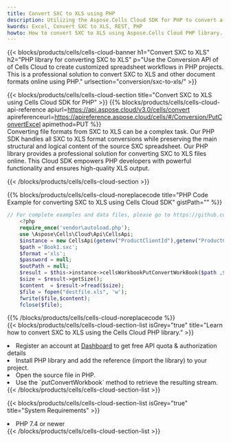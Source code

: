 ```yaml
---
title: Convert SXC to XLS using PHP 
description: Utilizing the Aspose.Cells Cloud SDK for PHP to convert a SXC format file to a XLS format file. 
kwords: Excel, Convert SXC to XLS, REST, PHP
howto: How to convert SXC to XLS using Aspose.Cells Cloud PHP library.
---
```



{{< blocks/products/cells/cells-cloud-banner h1="Convert SXC to XLS" h2="PHP library for converting SXC to XLS" p="Use the Conversion API of of Cells Cloud to create customized spreadsheet workflows in PHP projects. This is a professional solution to convert SXC to XLS and other document formats online using PHP." urlsection="conversion/sxc-to-xls/" >}}

{{< blocks/products/cells/cells-cloud-section  title="Convert SXC to XLS using Cells Cloud SDK for PHP" >}}
{{% blocks/products/cells/cells-cloud-api-reference  apiurl=https://api.aspose.cloud/v3.0/cells/convert  apireferenceurl=https://apireference.aspose.cloud/cells/#/Conversion/PutConvertExcel  apimethod=PUT %}}
<br/>
Converting file formats from SXC to XLS can be a complex task. Our PHP SDK handles all SXC to XLS format conversions while preserving the main structural and logical content of the source SXC spreadsheet. Our PHP library provides a professional solution for converting SXC to XLS files online. This Cloud SDK empowers PHP developers with powerful functionality and ensures high-quality XLS output.

{{< /blocks/products/cells/cells-cloud-section >}}

{{% blocks/products/cells/cells-cloud-noreplacecode title="PHP Code Example for converting SXC to XLS using Cells Cloud SDK" gistPath="" %}}
 
```php
// For complete examples and data files, please go to https://github.com/aspose-cells-cloud/aspose-cells-cloud-php/
    <?php
    require_once('vendor\autoload.php');
    use \Aspose\Cells\Cloud\Api\CellsApi;
    $instance = new CellsApi(getenv("ProductClientId"),getenv("ProductClientSecret"));
    $path ='Book1.sxc';    
    $format ='xls';
    $password = null;
    $outPath = null;      
    $result = $this->instance->cellsWorkbookPutConvertWorkBook($path ,$format, $password,  $outPath);
    $size = $result->getSize();
    $content  = $result->fread($size);
    $file = fopen("destfile.xls", 'w');
    fwrite($file,$content);
    fclose($file);
```
 
{{% /blocks/products/cells/cells-cloud-noreplacecode  %}}
<br/>
{{< blocks/products/cells/cells-cloud-section-list isGrey="true"  title="Learn how to convert SXC to XLS using the Cells Cloud PHP library." >}}
<li>Register an account at <a href="https://dashboard.aspose.cloud/">Dashboard</a> to get free API quota & authorization details</li>
<li>Install PHP library and add the reference (import the library) to your project.</li>
<li>Open the source file in PHP.</li>
<li>Use the `putConvertWorkbook` method to retrieve the resulting stream.</li>
{{< /blocks/products/cells/cells-cloud-section-list >}}

{{< blocks/products/cells/cells-cloud-section-list isGrey="true"  title="System Requirements" >}}
<li>PHP 7.4 or newer</li>
{{< /blocks/products/cells/cells-cloud-section-list >}}
